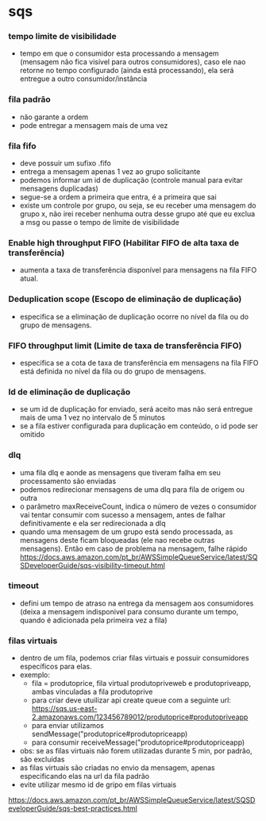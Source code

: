 # sqs
### tempo limite de visibilidade
- tempo em que o consumidor esta processando a mensagem (mensagem não fica visível para outros consumidores), caso ele nao retorne no tempo configurado (ainda está processando), ela será entregue a outro consumidor/instância

### fila padrão
- não garante a ordem
- pode entregar a mensagem mais de uma vez

### fila fifo
- deve possuir um sufixo .fifo
- entrega a mensagem apenas 1 vez ao grupo solicitante
- podemos informar um id de duplicação (controle manual para evitar mensagens duplicadas)
- segue-se a ordem a primeira que entra, é a primeira que sai
- existe um controle por grupo, ou seja, se eu receber uma mensagem do grupo x, não irei receber nenhuma outra desse grupo até que eu exclua a msg ou passe o tempo de limite de visibilidade


### Enable high throughput FIFO (Habilitar FIFO de alta taxa de transferência)
- aumenta a taxa de transferência disponível para mensagens na fila FIFO atual.

### Deduplication scope (Escopo de eliminação de duplicação)
- especifica se a eliminação de duplicação ocorre no nível da fila ou do grupo de mensagens.

### FIFO throughput limit (Limite de taxa de transferência FIFO)
- especifica se a cota de taxa de transferência em mensagens na fila FIFO está definida no nível da fila ou do grupo de mensagens.

### Id de eliminação de duplicação
- se um id de duplicação for enviado, será aceito mas não será entregue mais de uma 1 vez no intervalo de 5 minutos
- se a fila estiver configurada para duplicação em conteúdo, o id pode ser omitido

### dlq
- uma fila dlq e aonde as mensagens que tiveram falha em seu processamento são enviadas
- podemos redirecionar mensagens de uma dlq para fila de origem ou outra
- o parâmetro maxReceiveCount, indica o número de vezes o consumidor vai tentar consumir com sucesso a mensagem, antes de falhar definitivamente e ela ser redirecionada a dlq
- quando uma mensagem de um grupo está sendo processada, as mensagens deste ficam bloqueadas (ele nao recebe outras mensagens). Então em caso de problema na mensagem, falhe rápido
  https://docs.aws.amazon.com/pt_br/AWSSimpleQueueService/latest/SQSDeveloperGuide/sqs-visibility-timeout.html

### timeout
- defini um tempo de atraso na entrega da mensagem aos consumidores (deixa a mensagem indisponivel para consumo durante um tempo, quando é adicionada pela primeira vez a fila)

### filas virtuais
- dentro de um fila, podemos criar filas virtuais e possuir consumidores específicos para elas.
- exemplo:
  - fila = produtoprice, fila virtual produtopriveweb e produtopriveapp, ambas vinculadas a fila produtoprive 
  - para criar deve utuilizar api create queue com a seguinte url: https://sqs.us-east-2.amazonaws.com/123456789012/produtoprice#produtopriveapp
  - para enviar utilizamos sendMessage("produtoprice#produtopriceapp)
  - para consumir receiveMessage("produtoprice#produtopriceapp)
- obs: se as filas virtuais não forem utilizadas durante 5 min, por padrão, são excluídas
- as filas virtuais são criadas no envio da mensagem, apenas especificando elas na url da fila padrão
- evite utilizar mesmo id de gripo em filas virtuais

https://docs.aws.amazon.com/pt_br/AWSSimpleQueueService/latest/SQSDeveloperGuide/sqs-best-practices.html